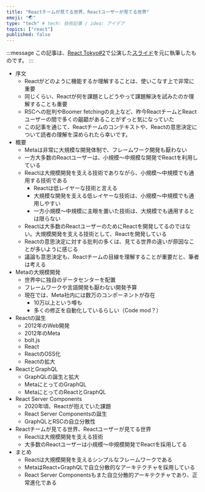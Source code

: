 ```yaml
---
title: "Reactチームが見てる世界、Reactユーザーが見てる世界"
emoji: "🌏"
type: "tech" # tech: 技術記事 / idea: アイデア
topics: ["react"]
published: false
---
```


:::message
この記事は、[React Tokyo#2](https://react-tokyo.connpass.com/event/343757/)で公演した[スライド](https://akifumisato.github.io/slide-of-react-tokyo-202502/1)を元に執筆したものです。
:::

- 序文
  - Reactがどのように機能するか理解することは、使いこなす上で非常に重要
  - 同じくらい、Reactが何を課題としどうやって課題解決を試みたのか理解することも重要
  - RSCへの批判やBoomer fetchingの炎上など、昨今ReactチームとReactユーザーの間で多くの齟齬があることがずっと気になっていた
  - この記事を通じて、Reactチームのコンテキストや、Reactの意思決定について読者の理解を深められたら幸いです。
- 概要
  - Metaは非常に大規模な開発体制で、フレームワーク開発も厭わない
  - 一方大多数のReactユーザーは、小規模〜中規模な開発でReactを利用している
  - Reactは大規模開発を支える技術でありながら、小規模〜中規模でも通用する技術である
    - Reactは低レイヤーな技術と言える
    - 大規模な開発を支える低レイヤーな技術は、小規模〜中規模でも通用しやすい
    - 一方小規模〜中規模に主眼を置いた技術は、大規模でも通用するとは限らない
  - Reactは大多数のReactユーザーのためにReactを開発してるのではない。大規模開発を支える技術として、Reactを開発している
  - Reactの意思決定に対する批判の多くは、見てる世界の違いが原因なことが多いように感じる
  - 議論も意思決定も、Reactチームの目線を理解することが重要だと、筆者は考える
- Metaの大規模開発
  - 世界中に独自のデータセンターを配置
  - フレームワークや言語開発も厭わない開発予算
  - 現在では、Meta社内には数万のコンポーネントが存在
    - 10万以上という噂も
    - 多くの修正を自動化しているらしい（Code mod？）
- Reactの誕生
  - 2012年のWeb開発
  - 2012年のMeta
  - bolt.js
  - React
  - ReactのOSS化
  - Reactの拡大
- ReactとGraphQL
  - GraphQLの誕生と拡大
  - MetaにとってのGraphQL
  - MetaにとってのReactとGraphQL
- React Server Components
  - 2020年頃、Reactが抱えていた課題
  - React Server Componentsの誕生
  - GraphQLとRSCの自立分散性
- Reactチームが見てる世界、Reactユーザーが見てる世界
  - Reactは大規模開発を支える技術
  - 大多数のReactユーザーは小規模〜中規模開発でReactを採用してる
- まとめ
  - Reactは大規模開発を支えるシンプルなフレームワークである
  - MetaはReact+GraphQLで自立分散的なアーキテクチャを採用している
  - React Server Componentsもまた自立分散的アーキテクチャであり、正常進化である
